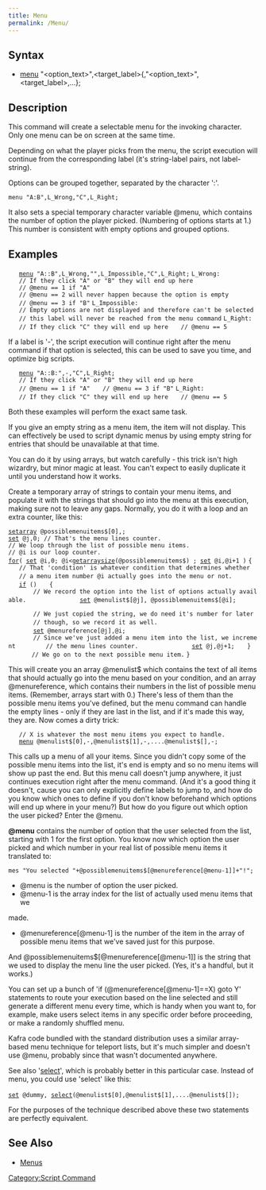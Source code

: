 ```yaml
---
title: Menu
permalink: /Menu/
---
```


Syntax
------

-   [menu](/menu "wikilink") "<option_text>",<target_label>{,"<option_text>",<target_label>,...};

Description
-----------

This command will create a selectable menu for the invoking character. Only one menu can be on screen at the same time.

Depending on what the player picks from the menu, the script execution will continue from the corresponding label (it's string-label pairs, not label-string).

Options can be grouped together, separated by the character ':'.

`menu "A:B",L_Wrong,"C",L_Right;`

It also sets a special temporary character variable @menu, which contains the number of option the player picked. (Numbering of options starts at 1.) This number is consistent with empty options and grouped options.

Examples
--------

`   `[`menu`](/menu "wikilink")` "A::B",L_Wrong,"",L_Impossible,"C",L_Right;`
`L_Wrong:`
`   // If they click "A" or "B" they will end up here`
`   // @menu == 1 if "A"`
`   // @menu == 2 will never happen because the option is empty`
`   // @menu == 3 if "B"`
`L_Impossible:`
`   // Empty options are not displayed and therefore can't be selected`
`   // this label will never be reached from the menu command`
`L_Right:`
`   // If they click "C" they will end up here`
`   // @menu == 5`

If a label is '-', the script execution will continue right after the menu command if that option is selected, this can be used to save you time, and optimize big scripts.

`   `[`menu`](/menu "wikilink")` "A::B:",-,"C",L_Right;`
`   // If they click "A" or "B" they will end up here`
`   // @menu == 1 if "A"`
`   // @menu == 3 if "B"`
`L_Right:`
`   // If they click "C" they will end up here`
`   // @menu == 5`

Both these examples will perform the exact same task.

If you give an empty string as a menu item, the item will not display. This can effectively be used to script dynamic menus by using empty string for entries that should be unavailable at that time.

You can do it by using arrays, but watch carefully - this trick isn't high wizardry, but minor magic at least. You can't expect to easily duplicate it until you understand how it works.

Create a temporary array of strings to contain your menu items, and populate it with the strings that should go into the menu at this execution, making sure not to leave any gaps. Normally, you do it with a loop and an extra counter, like this:

[`setarray`](/setarray "wikilink")` @possiblemenuitems$[0],`<list of potential menu items>`;`
[`set`](/set "wikilink")` @j,0; // That's the menu lines counter.`
`// We loop through the list of possible menu items.`
`// @i is our loop counter.`
[`for`](/for "wikilink")`( `[`set`](/set "wikilink")` @i,0; @i<`[`getarraysize`](/getarraysize "wikilink")`(@possiblemenuitems$) ; `[`set`](/set "wikilink")` @i,@i+1 )`
`{`
`   // That 'condition' is whatever condition that determines whether `
`   // a menu item number @i actually goes into the menu or not.`
`   `
`   `[`if`](/if "wikilink")` (`<condition>`)`
`   {`
`       // We record the option into the list of options actually available.`
`       `
`       `[`set`](/set "wikilink")` @menulist$[@j], @possiblemenuitems$[@i];`
`       `
`       // We just copied the string, we do need it's number for later `
`       // though, so we record it as well.`
`       `
`       `[`set`](/set "wikilink")` @menureference[@j],@i;`
`       `
`       // Since we've just added a menu item into the list, we increment `
`       // the menu lines counter.`
`       `
`       `[`set`](/set "wikilink")` @j,@j+1;`
`   }`
`   `
`   // We go on to the next possible menu item.`
`}`

This will create you an array @menulist$ which contains the text of all items that should actually go into the menu based on your condition, and an array @menureference, which contains their numbers in the list of possible menu items. (Remember, arrays start with 0.) There's less of them than the possible menu items you've defined, but the menu command can handle the empty lines - only if they are last in the list, and if it's made this way, they are. Now comes a dirty trick:

`   // X is whatever the most menu items you expect to handle.`
`   `[`menu`](/menu "wikilink")` @menulist$[0],-,@menulist$[1],-,....@menulist$[`<X>`],-;`

This calls up a menu of all your items. Since you didn't copy some of the possible menu items into the list, it's end is empty and so no menu items will show up past the end. But this menu call doesn't jump anywhere, it just continues execution right after the menu command. (And it's a good thing it doesn't, cause you can only explicitly define labels to jump to, and how do you know which ones to define if you don't know beforehand which options will end up where in your menu?) But how do you figure out which option the user picked? Enter the @menu.

**@menu** contains the number of option that the user selected from the list, starting with 1 for the first option. You know now which option the user picked and which number in your real list of possible menu items it translated to:

`mes "You selected "+@possiblemenuitems$[@menureference[@menu-1]]+"!";`

-   @menu is the number of option the user picked.
-   @menu-1 is the array index for the list of actually used menu items that we

made.

-   @menureference\[@menu-1\] is the number of the item in the array of possible menu items that we've saved just for this purpose.

And @possiblemenuitems$\[@menureference\[@menu-1\]\] is the string that we used to display the menu line the user picked. (Yes, it's a handful, but it works.)

You can set up a bunch of 'if (@menureference\[@menu-1\]==X) goto Y' statements to route your execution based on the line selected and still generate a different menu every time, which is handy when you want to, for example, make users select items in any specific order before proceeding, or make a randomly shuffled menu.

Kafra code bundled with the standard distribution uses a similar array-based menu technique for teleport lists, but it's much simpler and doesn't use @menu, probably since that wasn't documented anywhere.

See also '[select](/select "wikilink")', which is probably better in this particular case. Instead of menu, you could use 'select' like this:

[`set`](/set "wikilink")` @dummy, `[`select`](/select "wikilink")`(@menulist$[0],@menulist$[1],....@menulist$[`<X>`]);`
`   `

For the purposes of the technique described above these two statements are perfectly equivalent.

See Also
--------

-   [Menus](/Menus "wikilink")

[Category:Script Command](/Category:Script_Command "wikilink")